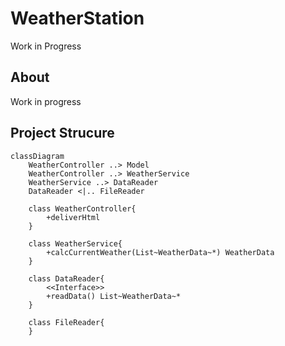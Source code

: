 # WeatherStation

Work in Progress

## About
Work in progress

## Project Strucure

```mermaid
classDiagram
    WeatherController ..> Model
    WeatherController ..> WeatherService
    WeatherService ..> DataReader
    DataReader <|.. FileReader

    class WeatherController{
        +deliverHtml
    }

    class WeatherService{
        +calcCurrentWeather(List~WeatherData~*) WeatherData
    }

    class DataReader{
        <<Interface>>
        +readData() List~WeatherData~*
    }

    class FileReader{
    }
```